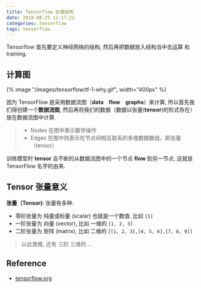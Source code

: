 ```yaml
---
title: Tensorflow 处理结构
date: 2018-08-25 11:17:21
categories: tensorflow
tags: tensorflow
---
```


Tensorflow 首先要定义神经网络的结构, 然后再把数据放入结构当中去运算 和 training.

<!-- more -->

## 计算图

{% image "/images/tensorflow/tf-1-why.gif", width="400px" %}

因为 TensorFlow 是采用数据流图（**data　flow　graphs**）来计算, 所以首先我们得创建一个**数据流图**, 然后再将我们的数据（数据以张量(**tensor**)的形式存在）放在数据流图中计算. 

> - Nodes 在图中表示数学操作
> - Edges 在图中则表示在节点间相互联系的多维数据数组，即张量（tensor）

训练模型时 **tensor** 会不断的从数据流图中的一个节点 **flow** 到另一节点, 这就是 TensorFlow 名字的由来.

## Tensor 张量意义

**张量（Tensor)**: 张量有多种. 

- 零阶张量为 纯量或标量 (scalar) 也就是一个数值. 比如 `[1]`
- 一阶张量为 向量 (vector), 比如 一维的 `[1, 2, 3]`
- 二阶张量为 矩阵 (matrix), 比如 二维的 `[[1, 2, 3],[4, 5, 6],[7, 8, 9]]`

> 以此类推, 还有 三阶 三维的 …

## Reference

- [tensorflow.org][1]

[1]: https://www.tensorflow.org/
[2]: https://www.tensorflow.org/get_started/
[3]: https://morvanzhou.github.io/tutorials/machine-learning/tensorflow/

[img1]: /images/tensorflow/tf-1-why.gif


